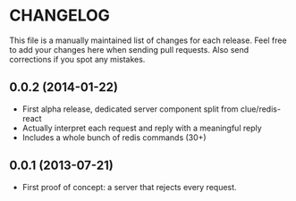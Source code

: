 # CHANGELOG

This file is a manually maintained list of changes for each release. Feel free
to add your changes here when sending pull requests. Also send corrections if
you spot any mistakes.

## 0.0.2 (2014-01-22)

* First alpha release, dedicated server component split from clue/redis-react
* Actually interpret each request and reply with a meaningful reply
* Includes a whole bunch of redis commands (30+)

## 0.0.1 (2013-07-21)

* First proof of concept: a server that rejects every request.

